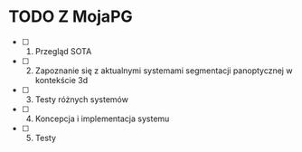 # TODO Z MojaPG

- [ ] 1. Przegląd SOTA
- [ ] 2. Zapoznanie się z aktualnymi systemami segmentacji panoptycznej w kontekście 3d
- [ ] 3. Testy różnych systemów
- [ ] 4. Koncepcja i implementacja systemu
- [ ] 5. Testy
